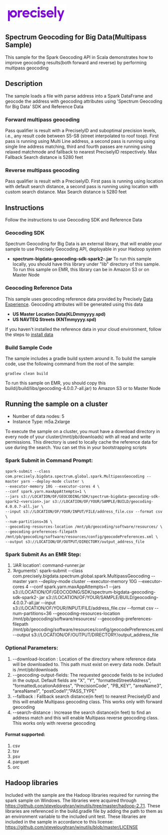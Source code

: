 ![Precisely](__sitelogo__precisely.png)

Spectrum Geocoding for Big Data(Multipass Sample)
---------------------
This sample for the Spark Geocoding API in Scala demonstrates how to improve geocoding results(both forward and reverse) by performing multipass geocoding

## Description
The sample loads a file with parse address into a Spark DataFrame and geocode the address with geocoding attributes using 'Spectrum Geocoding for Big Data' SDK and Reference Data

### Forward multipass geocoding
Pass qualifier is result with a PreciselyID and suboptimal precision levels, i.e., any result code between S5-S8 (street interpolated to roof toop).
First pass is running using Multi Line address, a second pass is running using single line address matching, third and fourth passes are running using relaxed matchmode and fallback to nearest PreciselyID respectively. Max Fallback Search distance is 5280 feet

### Reverse multipass geocoding
Pass qualifier is result with a PreciselyID. First pass is running using location with default search distance, a second pass is running using location with custom search distance. Max Search distance is 5280 feet

## Instructions
Follow the instructions to use Geocoding SDK and Reference Data

### Geocoding SDK
Spectrum Geocoding for Big Data is an external library, that will enable your sample to use Precisely Geocoding API, deployable in your Hadoop system

* **spectrum-bigdata-geocoding-sdk-spark2-<version>.jar**
To run this sample locally, you should have this library under "lib" directory of this sample.
To run this sample on EMR, this library can be in Amazon S3 or on Master Node

### Geocoding Reference Data
This sample uses geocoding reference data provided by Precisely [Data Experience](https://data.precisely.com). Geocoding attributes will be generated using this data

* **US Master Location Data(KLDmmyyyy.spd)**
* **US NAVTEQ Streets (KNTmmyyyy.spd)**

If you haven't installed the reference data in your cloud environment, follow the steps to [install data](https://support.pb.com/help/hadoop/landingpage/docs/geocoding/spectrum-big-data-geocoding-v4-0-0-hortonworks-install-guide.pdf)

### Build Sample Code

The sample includes a gradle build system around it.  To build the sample code, use the following command from the root of the sample:

    gradlew clean build

To run this sample on EMR, you should copy this build(/build/libs/geocoding-4.0.0.7-all.jar) to Amazon S3 or to Master Node

## Running the sample on a cluster
* Number of data nodes: 5
* Instance Type: m5a.2xlarge

To execute the sample on a cluster, you must have a download directory in every node of your cluster(/mnt/pb/downloads) with all read and write permissions. This directory is used to locally cache the reference data for use during the search.
You can set this in your bootstrapping scripts

### Spark Submit in Command Prompt:
```
spark-submit --class com.precisely.bigdata.spectrum.global.spark.MultipassGeocoding --master yarn --deploy-mode cluster \
--executor-memory 10G --executor-cores 4 \
--conf spark.yarn.maxAppAttempts=1 \
--jars s3://LOCATION/OF/GEOCODING/SDK/spectrum-bigdata-geocoding-sdk-spark2-<version>.jar s3://LOCATION/OF/YOUR/SAMPLE/BUILD/geocoding-4.0.0.7-all.jar \
--input s3://LOCATION/OF/YOUR/INPUT/FILE/address_file.csv --format csv \
--num-partitions=36 \
--geocoding-resources-location /mnt/pb/geocoding/software/resources/ \
--geocoding-preferences-filepath /mnt/pb/geocoding/software/resources/config/geocodePreferences.xml \
--output s3://LOCATION/OF/OUTPUT/DIRECTORY/output_address_file
```

### Spark Submit As an EMR Step: 
1.	‘JAR location’: command-runner.jar
2.	‘Arguments’: spark-submit --class com.precisely.bigdata.spectrum.global.spark.MultipassGeocoding --master yarn --deploy-mode cluster --executor-memory 10G --executor-cores 4 --conf spark.yarn.maxAppAttempts=1 --jars s3://LOCATION/OF/GEOCODING/SDK/spectrum-bigdata-geocoding-sdk-spark2-<version>.jar s3://LOCATION/OF/YOUR/SAMPLE/BUILD/geocoding-4.0.0.7-all.jar --input s3://LOCATION/OF/YOUR/INPUT/FILE/address_file.csv --format csv --num-partitions=36 --geocoding-resources-location /mnt/pb/geocoding/software/resources/ --geocoding-preferences-filepath /mnt/pb/geocoding/software/resources/config/geocodePreferences.xml --output s3://LOCATION/OF/OUTPUT/DIRECTORY/output_address_file 

### Optional Parameters:
1. --download-location		: Location of the directory where reference data will be downloaded to. This path must exist on every data node. Default is /mnt/pb/downloads 
2. --geocoding-output-fields: The requested geocode fields to be included in the output. Default fields are "X", "Y", "formattedStreetAddress", "formattedLocationAddress", "PrecisionCode", "PB_KEY", "areaName3", "areaName1", "postCode1","PASS_TYPE" 
3. --fallback 				: Fallback search distance(in feet) to nearest PreciselyID and this will enable Multipass geocoding class. This works only with forward geocoding
4. --search-distance		: Increase the search distance(in feet) to find an address match and this will enable Multipass reverse geocoding class. This works only with reverse geocoding

#### Format supported:
1. csv
2. tsv
3. psv
4. parquet
5. orc
	  
## Hadoop libraries
Included with the sample are the Hadoop libraries required for running the spark sample on Windows.  The libraries were 
acquired through https://github.com/steveloughran/winutils/tree/master/hadoop-2.7.1.  These libraries are referenced in 
the build.gradle file by adding the path to them as an environment variable to the included unit test.  These libraries 
are included in the sample in accordance to this license: https://github.com/steveloughran/winutils/blob/master/LICENSE

